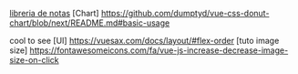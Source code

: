 [libreria de notas](https://tiptap.dev/docs/editor/guide/configuration)
[Chart] https://github.com/dumptyd/vue-css-donut-chart/blob/next/README.md#basic-usage


cool to see
[UI] https://vuesax.com/docs/layout/#flex-order
[tuto image size] https://fontawesomeicons.com/fa/vue-js-increase-decrease-image-size-on-click